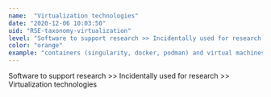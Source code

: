 ```yaml
---
name:  "Virtualization technologies"
date: "2020-12-06 10:03:50"
uid: "RSE-taxonomy-virtualization"
level: "Software to support research >> Incidentally used for research >> Virtualization technologies"
color: "orange"
example: "containers (singularity, docker, podman) and virtual machines" 
---
```


Software to support research >> Incidentally used for research >> Virtualization technologies